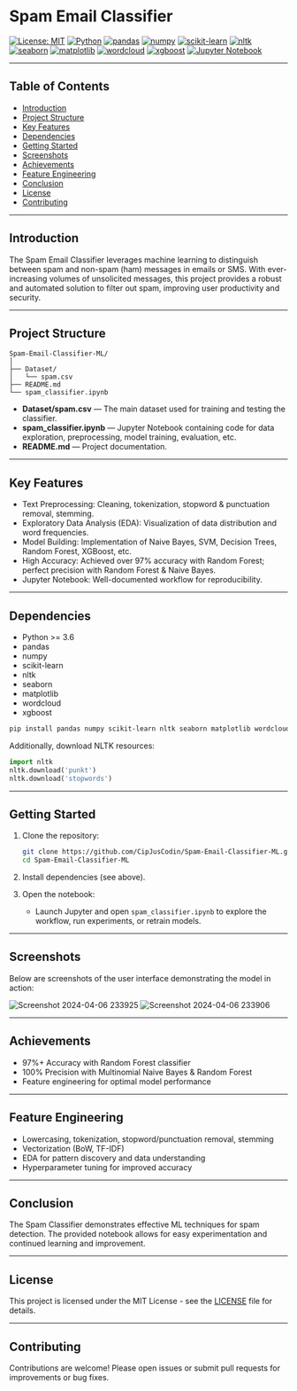 # Spam Email Classifier

[![License: MIT](https://img.shields.io/badge/License-MIT-green.svg)](LICENSE)
[![Python](https://img.shields.io/badge/Python-3.6%2B-blue.svg)](https://www.python.org/)
[![pandas](https://img.shields.io/badge/pandas-1.0%2B-150458?logo=pandas&logoColor=white)](https://pandas.pydata.org/)
[![numpy](https://img.shields.io/badge/numpy-1.18%2B-013243?logo=numpy&logoColor=white)](https://numpy.org/)
[![scikit-learn](https://img.shields.io/badge/scikit--learn-0.24%2B-F7931E?logo=scikit-learn&logoColor=white)](https://scikit-learn.org/)
[![nltk](https://img.shields.io/badge/nltk-3.5%2B-9F5C0D?logo=python&logoColor=white)](https://www.nltk.org/)
[![seaborn](https://img.shields.io/badge/seaborn-0.11%2B-3776AB?logo=python&logoColor=white)](https://seaborn.pydata.org/)
[![matplotlib](https://img.shields.io/badge/matplotlib-3.2%2B-11557C?logo=python&logoColor=white)](https://matplotlib.org/)
[![wordcloud](https://img.shields.io/badge/wordcloud-1.8%2B-46B5A8?logo=python&logoColor=white)](https://github.com/amueller/word_cloud)
[![xgboost](https://img.shields.io/badge/xgboost-1.3%2B-AA0A0A?logo=python&logoColor=white)](https://xgboost.readthedocs.io/)
[![Jupyter Notebook](https://img.shields.io/badge/Jupyter-Notebook-F37626?logo=jupyter&logoColor=white)](https://jupyter.org/)

---

## Table of Contents

- [Introduction](#introduction)
- [Project Structure](#project-structure)
- [Key Features](#key-features)
- [Dependencies](#dependencies)
- [Getting Started](#getting-started)
- [Screenshots](#screenshots)
- [Achievements](#achievements)
- [Feature Engineering](#feature-engineering)
- [Conclusion](#conclusion)
- [License](#license)
- [Contributing](#contributing)

---

## Introduction

The Spam Email Classifier leverages machine learning to distinguish between spam and non-spam (ham) messages in emails or SMS. With ever-increasing volumes of unsolicited messages, this project provides a robust and automated solution to filter out spam, improving user productivity and security.

---

## Project Structure

```
Spam-Email-Classifier-ML/
│
├── Dataset/
│   └── spam.csv
├── README.md
└── spam_classifier.ipynb
```

- **Dataset/spam.csv** — The main dataset used for training and testing the classifier.
- **spam_classifier.ipynb** — Jupyter Notebook containing code for data exploration, preprocessing, model training, evaluation, etc.
- **README.md** — Project documentation.

---

## Key Features

- Text Preprocessing: Cleaning, tokenization, stopword & punctuation removal, stemming.
- Exploratory Data Analysis (EDA): Visualization of data distribution and word frequencies.
- Model Building: Implementation of Naive Bayes, SVM, Decision Trees, Random Forest, XGBoost, etc.
- High Accuracy: Achieved over 97% accuracy with Random Forest; perfect precision with Random Forest & Naive Bayes.
- Jupyter Notebook: Well-documented workflow for reproducibility.

---

## Dependencies

- Python >= 3.6
- pandas
- numpy
- scikit-learn
- nltk
- seaborn
- matplotlib
- wordcloud
- xgboost

```sh
pip install pandas numpy scikit-learn nltk seaborn matplotlib wordcloud xgboost
```
Additionally, download NLTK resources:
```python
import nltk
nltk.download('punkt')
nltk.download('stopwords')
```

---

## Getting Started

1. Clone the repository:
   ```sh
   git clone https://github.com/CipJusCodin/Spam-Email-Classifier-ML.git
   cd Spam-Email-Classifier-ML
   ```

2. Install dependencies (see above).

3. Open the notebook:
   - Launch Jupyter and open `spam_classifier.ipynb` to explore the workflow, run experiments, or retrain models.

---

## Screenshots

Below are screenshots of the user interface demonstrating the model in action:

![Screenshot 2024-04-06 233925](https://github.com/CipJusCodin/Spam-Email-Classifier-ML/assets/112339466/434004e7-4eca-4833-8d76-fcf6c95da7d6)
![Screenshot 2024-04-06 233906](https://github.com/CipJusCodin/Spam-Email-Classifier-ML/assets/112339466/3d4c2c04-6d70-47dc-88dc-5736a2392ca8)

---

## Achievements

- 97%+ Accuracy with Random Forest classifier
- 100% Precision with Multinomial Naive Bayes & Random Forest
- Feature engineering for optimal model performance

---

## Feature Engineering

- Lowercasing, tokenization, stopword/punctuation removal, stemming
- Vectorization (BoW, TF-IDF)
- EDA for pattern discovery and data understanding
- Hyperparameter tuning for improved accuracy

---

## Conclusion

The Spam Classifier demonstrates effective ML techniques for spam detection. The provided notebook allows for easy experimentation and continued learning and improvement.

---

## License

This project is licensed under the MIT License - see the [LICENSE](LICENSE) file for details.

---

## Contributing

Contributions are welcome! Please open issues or submit pull requests for improvements or bug fixes.
